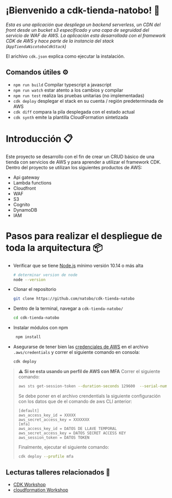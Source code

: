 # ¡Bienvenido a cdk-tienda-natobo! 🚀

_Esta es una aplicación que despliega un backend serverless, un CDN del front desde un bucket s3 especificado y una capa de segruidad del servicio de WAF de AWS. La aplicación esta desarrollada con el framework CDK de AWS y hace parte de la instancia del stack (`AppTiendaNicotoboCdkStack`)_

El arichivo `cdk.json` explica como ejecutar la instalación.

## Comandos útiles ⚙️

 * `npm run build`   Compilar typescript a javascript
 * `npm run watch`   estar atento a los cambios y compilar
 * `npm run test`    realiza las pruebas unitarias (no implementadas)
 * `cdk deploy`      desplegar el stack en su cuenta / región predeterminada de AWS
 * `cdk diff`        compara la pila desplegada con el estado actual
 * `cdk synth`       emite la plantilla CloudFormation sintetizada

# Introducción 📋
Este proyecto se desarrollo con el fin de crear un CRUD básico de una tienda con servicios de AWS y para aprender a utilizar el framework CDK. Dentro del proyecto se utilizan los siguientes productos de AWS:
* Api gateway
* Lambda functions
* Cloudfront
* WAF
* S3
* Cognito
* DynamoDB
* IAM

# Pasos para realizar el despliegue de toda la arquitectura 📦

- Verificar que se tiene [Node.js](https://nodejs.org) mínimo versión 10.14 o más alta

    ```bash
    # determinar version de node
    node --version
    ```

- Clonar el repositorio

    ```bash
    git clone https://github.com/natobo/cdk-tienda-natobo
    ```

- Dentro de la terminal, navegar a `cdk-tienda-natobo/`

    ```bash
    cd cdk-tienda-natobo
    ```
- Instalar módulos con npm

    ```bash
     npm install
    ```
 - Asegurarse de tener bien las [credenciales de AWS](https://docs.aws.amazon.com/cli/latest/userguide/cli-configure-files.html) en el archivo  `.aws/credentials` y 
correr el siguiente comando en consola:
    ```bash
    cdk deploy
    ```
>:warning: **Si se esta usando un perfil de AWS con MFA** Correr el siguiente comando:
>
>    ```bash
>    aws sts get-session-token --duration-seconds 129600  --serial-number arn:aws:iam::ID_CUENTA_AWS:mfa/USUARIO --token-code TOKENMFA
>    ```
>
> Se debe poner en el archivo crendentials la siguiente configuración con los datos que de el comando de aws CLI anterior:
>    ```
>    [default]
>    aws_access_key_id = XXXXX
>    aws_secret_access_key = XXXXXXX
>    [mfa]
>    aws_access_key_id = DATOS DE LLAVE TEMPORAL
>    aws_secret_access_key = DATOS SECRET ACCESS KEY
>    aws_session_token = DATOS TOKEN
>    ```
> Finalmente, ejecutar el siguiente comando:
>    ```bash
>    cdk deploy --profile mfa
>    ```
    
## Lecturas talleres relacionados 📖
- [CDK Workshop](https://cdkworkshop.com/)
- [cloudformation Workshop](https://cfn101.workshop.aws/)
